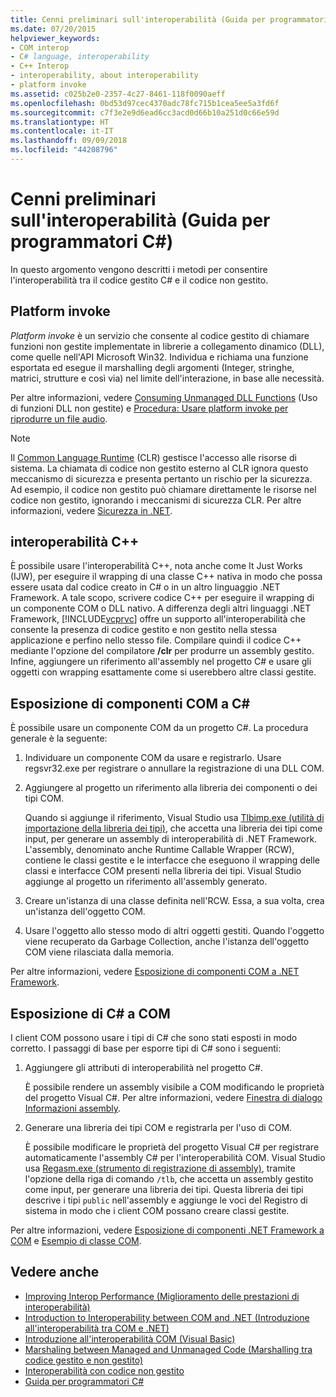 ```yaml
---
title: Cenni preliminari sull'interoperabilità (Guida per programmatori C#)
ms.date: 07/20/2015
helpviewer_keywords:
- COM interop
- C# language, interoperability
- C++ Interop
- interoperability, about interoperability
- platform invoke
ms.assetid: c025b2e0-2357-4c27-8461-118f0090aeff
ms.openlocfilehash: 0bd53d97cec4370adc78fc715b1cea5ee5a3fd6f
ms.sourcegitcommit: c7f3e2e9d6ead6cc3acd0d66b10a251d0c66e59d
ms.translationtype: HT
ms.contentlocale: it-IT
ms.lasthandoff: 09/09/2018
ms.locfileid: "44208796"
---
```

# <a name="interoperability-overview-c-programming-guide"></a>Cenni preliminari sull'interoperabilità (Guida per programmatori C#)
In questo argomento vengono descritti i metodi per consentire l'interoperabilità tra il codice gestito C# e il codice non gestito.  
  
## <a name="platform-invoke"></a>Platform invoke  
 *Platform invoke* è un servizio che consente al codice gestito di chiamare funzioni non gestite implementate in librerie a collegamento dinamico (DLL), come quelle nell'API Microsoft Win32. Individua e richiama una funzione esportata ed esegue il marshalling degli argomenti (Integer, stringhe, matrici, strutture e così via) nel limite dell'interazione, in base alle necessità.  
  
 Per altre informazioni, vedere [Consuming Unmanaged DLL Functions](../../../framework/interop/consuming-unmanaged-dll-functions.md) (Uso di funzioni DLL non gestite) e [Procedura: Usare platform invoke per riprodurre un file audio](../../../csharp/programming-guide/interop/how-to-use-platform-invoke-to-play-a-wave-file.md).  
  
> [!NOTE]
>  Il [Common Language Runtime](../../../standard/clr.md) (CLR) gestisce l'accesso alle risorse di sistema. La chiamata di codice non gestito esterno al CLR ignora questo meccanismo di sicurezza e presenta pertanto un rischio per la sicurezza. Ad esempio, il codice non gestito può chiamare direttamente le risorse nel codice non gestito, ignorando i meccanismi di sicurezza CLR. Per altre informazioni, vedere [Sicurezza in .NET](../../../standard/security/index.md).  
  
## <a name="c-interop"></a>interoperabilità C++  
 È possibile usare l'interoperabilità C++, nota anche come It Just Works (IJW), per eseguire il wrapping di una classe C++ nativa in modo che possa essere usata dal codice creato in C# o in un altro linguaggio .NET Framework. A tale scopo, scrivere codice C++ per eseguire il wrapping di un componente COM o DLL nativo. A differenza degli altri linguaggi .NET Framework, [!INCLUDE[vcprvc](~/includes/vcprvc-md.md)] offre un supporto all'interoperabilità che consente la presenza di codice gestito e non gestito nella stessa applicazione e perfino nello stesso file. Compilare quindi il codice C++ mediante l'opzione del compilatore **/clr** per produrre un assembly gestito. Infine, aggiungere un riferimento all'assembly nel progetto C# e usare gli oggetti con wrapping esattamente come si userebbero altre classi gestite.  
  
## <a name="exposing-com-components-to-c"></a>Esposizione di componenti COM a C#  
 È possibile usare un componente COM da un progetto C#. La procedura generale è la seguente:  
  
1.  Individuare un componente COM da usare e registrarlo. Usare regsvr32.exe per registrare o annullare la registrazione di una DLL COM.  
  
2.  Aggiungere al progetto un riferimento alla libreria dei componenti o dei tipi COM.  
  
     Quando si aggiunge il riferimento, Visual Studio usa [Tlbimp.exe (utilità di importazione della libreria dei tipi)](../../../../docs/framework/tools/tlbimp-exe-type-library-importer.md), che accetta una libreria dei tipi come input, per generare un assembly di interoperabilità di .NET Framework. L'assembly, denominato anche Runtime Callable Wrapper (RCW), contiene le classi gestite e le interfacce che eseguono il wrapping delle classi e interfacce COM presenti nella libreria dei tipi. Visual Studio aggiunge al progetto un riferimento all'assembly generato.  
  
3.  Creare un'istanza di una classe definita nell'RCW. Essa, a sua volta, crea un'istanza dell'oggetto COM.  
  
4.  Usare l'oggetto allo stesso modo di altri oggetti gestiti. Quando l'oggetto viene recuperato da Garbage Collection, anche l'istanza dell'oggetto COM viene rilasciata dalla memoria.  
  
 Per altre informazioni, vedere [Esposizione di componenti COM a .NET Framework](../../../../docs/framework/interop/exposing-com-components.md).  
  
## <a name="exposing-c-to-com"></a>Esposizione di C# a COM  
 I client COM possono usare i tipi di C# che sono stati esposti in modo corretto. I passaggi di base per esporre tipi di C# sono i seguenti:  
  
1.  Aggiungere gli attributi di interoperabilità nel progetto C#.  
  
     È possibile rendere un assembly visibile a COM modificando le proprietà del progetto Visual C#. Per altre informazioni, vedere [Finestra di dialogo Informazioni assembly](/visualstudio/ide/reference/assembly-information-dialog-box).  
  
2.  Generare una libreria dei tipi COM e registrarla per l'uso di COM.  
  
     È possibile modificare le proprietà del progetto Visual C# per registrare automaticamente l'assembly C# per l'interoperabilità COM. Visual Studio usa [Regasm.exe (strumento di registrazione di assembly)](../../../../docs/framework/tools/regasm-exe-assembly-registration-tool.md), tramite l'opzione della riga di comando `/tlb`, che accetta un assembly gestito come input, per generare una libreria dei tipi. Questa libreria dei tipi descrive i tipi `public` nell'assembly e aggiunge le voci del Registro di sistema in modo che i client COM possano creare classi gestite.  
  
 Per altre informazioni, vedere [Esposizione di componenti .NET Framework a COM](../../../../docs/framework/interop/exposing-dotnet-components-to-com.md) e [Esempio di classe COM](../../../csharp/programming-guide/interop/example-com-class.md).  
  
## <a name="see-also"></a>Vedere anche

- [Improving Interop Performance (Miglioramento delle prestazioni di interoperabilità)](https://msdn.microsoft.com/library/ms998551.aspx)  
- [Introduction to Interoperability between COM and .NET (Introduzione all'interoperabilità tra COM e .NET)](https://msdn.microsoft.com/library/office/bb610378.aspx)  
- [Introduzione all'interoperabilità COM (Visual Basic)](../../../../docs/visual-basic/programming-guide/com-interop/introduction-to-com-interop.md)  
- [Marshaling between Managed and Unmanaged Code (Marshalling tra codice gestito e non gestito)](../../../../docs/framework/interop/interop-marshaling.md)  
- [Interoperabilità con codice non gestito](../../../../docs/framework/interop/index.md)  
- [Guida per programmatori C#](../../../csharp/programming-guide/index.md)
